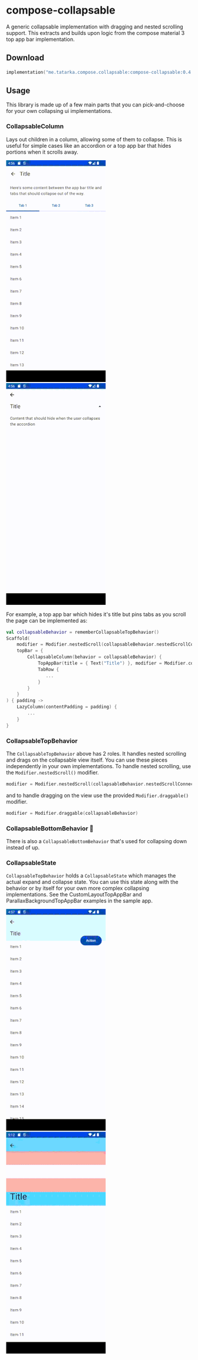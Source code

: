 # compose-collapsable

A generic collapsable implementation with dragging and nested scrolling support. This extracts and
builds upon logic from the compose material 3 top app bar implementation.

## Download

```kotlin
implementation("me.tatarka.compose.collapsable:compose-collapsable:0.4.0")
```

## Usage

This library is made up of a few main parts that you can pick-and-choose for your own collapsing ui
implementations.

### CollapsableColumn

Lays out children in a column, allowing some of them to collapse. This is useful for simple cases
like an accordion or a top app bar that hides portions when it scrolls away.

![Tab bar screenshot](/public/tab-bar.gif)
![Accordion screenshot](/public/accordion.gif)

For example, a top app bar which hides it's title but pins tabs as you scroll the page can be 
implemented as:

```kotlin
val collapsableBehavior = rememberCollapsableTopBehavior()
Scaffold(
    modifier = Modifier.nestedScroll(collapsableBehavior.nestedScrollConnection),
    topBar = {
        CollapsableColumn(behavior = collapsableBehavior) {
            TopAppBar(title = { Text("Title") }, modifier = Modifier.collapse())
            TabRow {
               ... 
            }
        }
    }
) { padding ->
    LazyColumn(contentPadding = padding) {
        ...
    }
}
```

### CollapsableTopBehavior

The `CollapsableTopBehavior` above has 2 roles. It handles nested scrolling and drags on the
collapsable view itself. You can use these pieces independently in your own implementations. To
handle nested scrolling, use the `Modifier.nestedScroll()` modifier.

```kotlin
modifier = Modifier.nestedScroll(collapsableBehavior.nestedScrollConnection)
```

and to handle dragging on the view use the provided `Modifier.draggable()` modifier.

```kotlin
modifier = Modifier.draggable(collapsableBehavior)
```

### CollapsableBottomBehavior 🥺

There is also a `CollapsableBottomBehavior` that's used for collapsing down instead of up. 

### CollapsableState

`CollapsableTopBehavior` holds a `CollapsableState` which manages the actual expand and collapse state.
You can use this state along with the behavior or by itself for your own more complex
collapsing implementations. See the CustomLayoutTopAppBar and ParallaxBackgroundTopAppBar examples
in the sample app.

![Custom Layout screenshot](/public/custom-top-bar.gif)
![Motion Layout screenshot](/public/motion-layout.gif)
